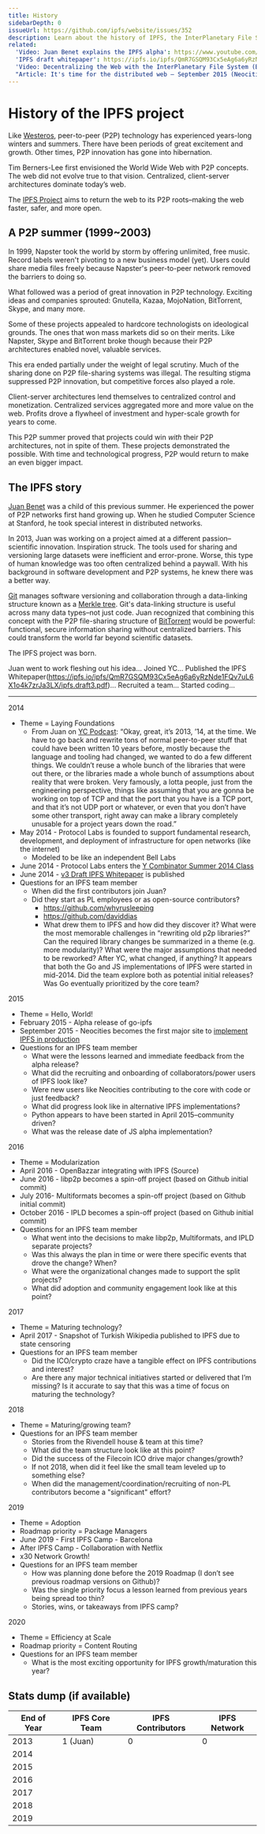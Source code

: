 ```yaml
---
title: History
sidebarDepth: 0
issueUrl: https://github.com/ipfs/website/issues/352
description: Learn about the history of IPFS, the InterPlanetary File System.
related:
  'Video: Juan Benet explains the IPFS alpha': https://www.youtube.com/watch?v=skMTdSEaCtA
  'IPFS draft whitepaper': https://ipfs.io/ipfs/QmR7GSQM93Cx5eAg6a6yRzNde1FQv7uL6X1o4k7zrJa3LX/ipfs.draft3.pdf
  'Video: Decentralizing the Web with the InterPlanetary File System (Epicenter Podcast)': https://www.youtube.com/watch?v=erB7i6Uc4DM
  "Article: It's time for the distributed web — September 2015 (Neocities)": https://blog.neocities.org/blog/2015/09/08/its-time-for-the-distributed-web.html
---
```


# History of the IPFS project

Like [Westeros](https://gameofthrones.fandom.com/wiki/Westeros), peer-to-peer (P2P) technology has experienced years-long winters and summers. There have been periods of great excitement and growth. Other times, P2P innovation has gone into hibernation.

Tim Berners-Lee first envisioned the World Wide Web with P2P concepts. The web did not evolve true to that vision. Centralized, client-server architectures dominate today’s web.

The [IPFS Project](https://github.com/ipfs/ipfs) aims to return the web to its P2P roots–making the web faster, safer, and more open.

## A P2P summer (1999~2003)

In 1999, Napster took the world by storm by offering unlimited, free music. Record labels weren't pivoting to a new business model (yet). Users could share media files freely because Napster's peer-to-peer network removed the barriers to doing so.

What followed was a period of great innovation in P2P technology. Exciting ideas and companies sprouted: Gnutella, Kazaa, MojoNation, BitTorrent, Skype, and many more.

Some of these projects appealed to hardcore technologists on ideological grounds. The ones that won mass markets did so on their merits. Like Napster, Skype and BitTorrent broke though because their P2P architectures enabled novel, valuable services.

This era ended partially under the weight of legal scrutiny. Much of the sharing done on P2P file-sharing systems was illegal. The resulting stigma suppressed P2P innovation, but competitive forces also played a role.

Client-server architectures lend themselves to centralized control and monetization. Centralized services aggregated more and more value on the web. Profits drove a flywheel of investment and hyper-scale growth for years to come.

This P2P summer proved that projects could win *with* their P2P architectures, not in spite of them. These projects demonstrated the possible. With time and technological progress, P2P would return to make an even bigger impact.

## The IPFS story

[Juan Benet](https://avatars0.githubusercontent.com/u/138401?s=400&v=4) was a child of this previous summer. He experienced the power of P2P networks first hand growing up. When he studied Computer Science at Stanford, he took special interest in distributed networks.

In 2013, Juan was working on a project aimed at a different passion–scientific innovation. Inspiration struck. The tools used for sharing and versioning large datasets were inefficient and error-prone. Worse, this type of human knowledge was too often centralized behind a paywall. With his background in software development and P2P systems, he knew there was a better way.

[Git](https://git-scm.com/) manages software versioning and collaboration through a data-linking structure known as a [Merkle tree](https://en.wikipedia.org/wiki/Merkle_tree). Git's data-linking structure is useful across many data types–not just code. Juan recognized that combining this concept with the P2P file-sharing structure of [BitTorrent](https://www.bittorrent.com/) would be powerful: functional, secure information sharing without centralized barriers. This could transform the world far beyond scientific datasets.

The IPFS project was born.

Juan went to work fleshing out his idea... Joined YC... Published the IPFS Whitepaper(https://ipfs.io/ipfs/QmR7GSQM93Cx5eAg6a6yRzNde1FQv7uL6X1o4k7zrJa3LX/ipfs.draft3.pdf)... Recruited a team... Started coding...

---

2014

* Theme = Laying Foundations
  * From Juan on [YC Podcast](https://blog.ycombinator.com/ipfs-coinlist-and-the-filecoin-ico-with-juan-benet-and-dalton-caldwell/): “Okay, great, it’s 2013, ’14, at the time. We have to go back and rewrite tons of normal peer-to-peer stuff that could have been written 10 years before, mostly because the language and tooling had changed, we wanted to do a few different things. We couldn’t reuse a whole bunch of the libraries that were out there, or the libraries made a whole bunch of assumptions about reality that were broken. Very famously, a lotta people, just from the engineering perspective, things like assuming that you are gonna be working on top of TCP and that the port that you have is a TCP port, and that it’s not UDP port or whatever, or even that you don’t have some other transport, right away can make a library completely unusable for a project years down the road.”
* May 2014 - Protocol Labs is founded to support fundamental research, development, and deployment of infrastructure for open networks (like the internet)
  * Modeled to be like an independent Bell Labs
* June 2014 - Protocol Labs enters the [Y Combinator Summer 2014 Class](https://www.ycombinator.com/companies/)
* June 2014 - [v3 Draft IPFS Whitepaper](https://github.com/ipfs/papers/raw/master/ipfs-cap2pfs/ipfs-p2p-file-system.pdf) is published
* Questions for an IPFS team member
  * When did the first contributors join Juan?
  * Did they start as PL employees or as open-source contributors?
    * https://github.com/whyrusleeping
    * https://github.com/daviddias
    * What drew them to IPFS and how did they discover it?
What were the most memorable challenges in “rewriting old p2p libraries?”
Can the required library changes be summarized in a theme (e.g. more modularity)?
What were the major assumptions that needed to be reworked?
After YC, what changed, if anything?
It appears that both the Go and JS implementations of IPFS were started in mid-2014.
Did the team explore both as potential initial releases? Was Go eventually prioritized by the core team?

2015

* Theme = Hello, World!
* February 2015 - Alpha release of go-ipfs
* September 2015 - Neocities becomes the first major site to [implement IPFS in production](https://blog.neocities.org/blog/2015/09/08/its-time-for-the-distributed-web.html)
* Questions for an IPFS team member
  * What were the lessons learned and immediate feedback from the alpha release?
  * What did the recruiting and onboarding of collaborators/power users of IPFS look like?
  * Were new users like Neocities contributing to the core with code or just feedback?
  * What did progress look like in alternative IPFS implementations?
  * Python appears to have been started in April 2015–community driven?
  * What was the release date of JS alpha implementation?

2016

* Theme = Modularization
* April 2016 - OpenBazzar integrating with IPFS (Source)
* June 2016 - libp2p becomes a spin-off project (based on Github initial commit)
* July 2016- Multiformats becomes a spin-off project (based on Github initial commit)
* October 2016 - IPLD becomes a spin-off project (based on Github initial commit)
* Questions for an IPFS team member
  * What went into the decisions to make libp2p, Multiformats, and IPLD separate projects?
  * Was this always the plan in time or were there specific events that drove the change? When?
  * What were the organizational changes made to support the split projects?
  * What did adoption and community engagement look like at this point?

2017

* Theme = Maturing technology?
* April 2017 - Snapshot of Turkish Wikipedia published to IPFS due to state censoring
* Questions for an IPFS team member
  * Did the ICO/crypto craze have a tangible effect on IPFS contributions and interest?
  * Are there any major technical initiatives started or delivered that I’m missing? Is it accurate to say that this was a time of focus on maturing the technology?

2018

* Theme = Maturing/growing team?
* Questions for an IPFS team member
  * Stories from the Rivendell house & team at this time?
  * What did the team structure look like at this point?
  * Did the success of the Filecoin ICO drive major changes/growth?
  * If not 2018, when did it feel like the small team leveled up to something else?
  * When did the management/coordination/recruiting of non-PL contributors become a "significant" effort?

2019

* Theme = Adoption
* Roadmap priority = Package Managers
* June 2019 - First IPFS Camp - Barcelona
* After IPFS Camp - Collaboration with Netflix
* x30 Network Growth!
* Questions for an IPFS team member
  * How was planning done before the 2019 Roadmap (I don’t see previous roadmap versions on Github)?
  * Was the single priority focus a lesson learned from previous years being spread too thin?
  * Stories, wins, or takeaways from IPFS camp?

2020

* Theme = Efficiency at Scale
* Roadmap priority = Content Routing
* Questions for an IPFS team member
  * What is the most exciting opportunity for IPFS growth/maturation this year?

## Stats dump (if available)

End of Year | IPFS Core Team | IPFS Contributors | IPFS Network
----------- | -------------- | ----------------- | ------------
2013 | 1 (Juan) | 0 | 0
2014 | | |
2015 | | |
2016 | | |
2017 | | |
2018 | | |
2019 | | |
